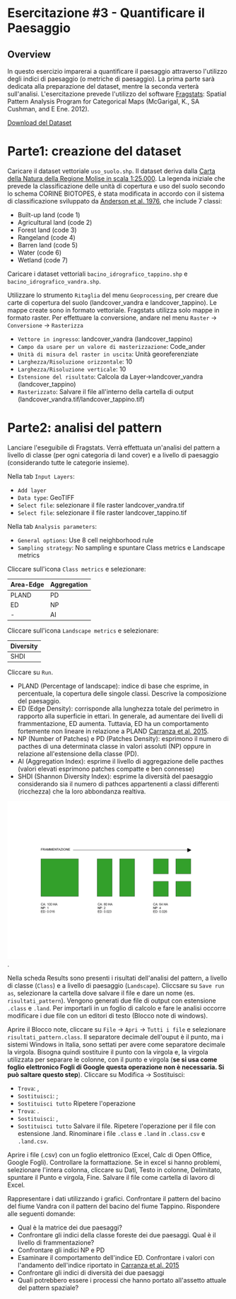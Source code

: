 # Esercitazione #3 - Quantificare il Paesaggio
## Overview
In questo esercizio imparerai a quantificare il paesaggio attraverso l'utilizzo degli indici di paesaggio (o metriche di paesaggio). La prima parte sarà dedicata alla preparazione del dataset, mentre la seconda verterà sull'analisi.
L'esercitazione prevede l'utilizzo del software [Fragstats](https://www.umass.edu/landeco/research/fragstats/fragstats.html): Spatial Pattern Analysis Program for Categorical Maps (McGarigal, K., SA Cushman, and E Ene. 2012).

[Download del Dataset](https://github.com/Envixlab/paesaggioGIS/raw/master/dataset/esercitazione_3.zip)

# Parte1: creazione del dataset
Caricare il dataset vettoriale `uso_suolo.shp`. Il dataset deriva dalla [Carta della Natura della Regione Molise in scala 1:25.000](https://www.isprambiente.gov.it/it/servizi/sistema-carta-della-natura/carta-della-natura-alla-scala-1-50.000/molise). La legenda iniziale che prevede la classificazione delle unità di copertura e uso del suolo secondo lo schema CORINE BIOTOPES, è stata modificata in accordo con il sistema di classificazione sviluppato da [Anderson et al. 1976](https://pubs.usgs.gov/pp/0964/report.pdf), che include 7 classi:
* Built-up land (code 1)
* Agricultural land (code 2)
* Forest land (code 3)
* Rangeland (code 4)
* Barren land (code 5)
* Water (code 6)
* Wetland (code 7)

Caricare i dataset vettoriali `bacino_idrografico_tappino.shp` e `bacino_idrografico_vandra.shp`.

Utilizzare lo strumento `Ritaglia` del menu `Geoprocessing`, per creare due carte di copertura del suolo (landcover_vandra e landcover_tappino). Le mappe create sono in formato vettoriale. Fragstats utilizza solo mappe in formato raster. Per effettuare la conversione, andare nel menu `Raster` -> `Conversione` -> `Rasterizza`
* `Vettore in ingresso`: landcover_vandra (landcover_tappino)
* `Campo da usare per un valore di masterizzazione`: Code_ander
* `Unità di misura del raster in uscita`: Unità georeferenziate
* `Larghezza/Risoluzione orizzontale`: 10
* `Larghezza/Risoluzione verticale`: 10
* `Estensione del risultato`: Calcola da Layer->landcover_vandra (landcover_tappino)
* `Rasterizzato`: Salvare il file all'interno della cartella di output (landcover_vandra.tif/landcover_tappino.tif)

# Parte2: analisi del pattern
Lanciare l'eseguibile di Fragstats. Verrà effettuata un'analisi del pattern a livello di classe (per ogni categoria di land cover) e a livello di paesaggio (considerando tutte le categorie insieme).

Nella tab `Input Layers`:
* `Add layer`
* `Data type`: GeoTIFF
* `Select file`: selezionare il file raster landcover_vandra.tif
* `Select file`: selezionare il file raster landcover_tappino.tif

Nella tab `Analysis parameters`:
* `General options`: Use 8 cell neighborhood rule
* `Sampling strategy`: No sampling e spuntare Class metrics e Landscape metrics

Cliccare sull'icona `Class metrics` e selezionare:

| Area-Edge      | Aggregation |
| ----------- | ----------- |
| PLAND      | PD       |
| ED   | NP        |
| -   | AI        |

Cliccare sull'icona `Landscape metrics` e selezionare:

| Diversity    |
| -----------  |
| SHDI        |

Cliccare su `Run`.

* PLAND (Percentage of landscape): indice di base che esprime, in percentuale, la copertura delle singole classi. Descrive la composizione del paesaggio.
* ED (Edge Density): corrisponde alla lunghezza totale del perimetro in rapporto alla superficie in ettari. In generale, ad aumentare dei livelli di frammentazione, ED aumenta. Tuttavia, ED ha un comportamento fortemente non lineare in relazione a PLAND [Carranza et al. 2015](https://github.com/Envixlab/paesaggioGIS/blob/master/pdf/Carranzaetal2015.pdf).
* NP (Number of Patches) e PD (Patches Density): esprimono il numero di pacthes di una determinata classe in valori assoluti (NP) oppure in relazione all'estensione della classe (PD).
* AI (Aggregation Index): esprime il livello di aggregazione delle pacthes (valori elevati esprimono patches compatte e ben connesse)
* SHDI (Shannon Diversity Index): esprime la diversità del paesaggio considerando sia il numero di pathces appartenenti a classi differenti (ricchezza) che la loro abbondanza realtiva.

![frag](/images/frag.jpeg).

Nella scheda Results sono presenti i risultati dell'analisi del pattern, a livello di classe (`Class`) e a livello di paesaggio (`Landscape`). Cliccsare su `Save run as`, selezionare la cartella dove salvare il file e dare un nome (es. `risultati_pattern`). Vengono generati due file di output con estensione `.class` e `.land`. Per importarli in un foglio di calcolo e fare le analisi occorre modificare i due file con un editori di testo (Blocco note di windows).

Aprire il Blocco note, cliccare su `File` -> `Apri` -> `Tutti i file` e selezionare `risultati_pattern.class`. Il separatore decimale dell'ouput è il punto, ma i sistemi Windows in Italia, sono settati per avere come separatore decimale la virgola. Bisogna quindi sostituire il punto con la virgola e, la virgola utilizzata per separare le colonne, con il punto e virgola (**se si usa come foglio elettronico Fogli di Google questa operazione non è necessaria. Si può saltare questo step**).
Cliccare su Modifica -> Sostituisci:
* `Trova`: ,
* `Sostituisci`: ;
* `Sostituisci tutto`
Ripetere l'operazione
* `Trova`: .
* `Sostituisci`: ,
* `Sostituisci tutto`
Salvare il file. Ripetere l'operazione per il file con estensione .land. Rinominare i file `.class` e `.land` in `.class.csv` e `.land.csv`.

Aprire i file (.csv) con un foglio elettronico (Excel, Calc di Open Office, Google Fogli). Controllare la formattazione. Se in excel si hanno problemi, selezionare l'intera colonna, cliccare su Dati, Testo in colonne, Delimitato, spuntare il Punto e virgola, Fine. Salvare il file come cartella di lavoro di Excel.

Rappresentare i dati utilizzando i grafici. Confrontare il pattern del bacino del fiume Vandra con il pattern del bacino del fiume Tappino. Rispondere alle seguenti domande:

* Qual è la matrice dei due paesaggi?
* Confrontare gli indici della classe foreste dei due paesaggi. Qual è il livello di frammentazione?
* Confrontare gli indici NP e PD
* Esaminare il comportamento dell'indice ED. Confrontare i valori con l'andamento dell'indice riportato in [Carranza et al. 2015](https://github.com/Envixlab/paesaggioGIS/blob/master/pdf/Carranzaetal2015.pdf)
* Confrontare gli indici di diversità dei due paesaggi
* Quali potrebbero essere i processi che hanno portato all'assetto attuale del pattern spaziale?
